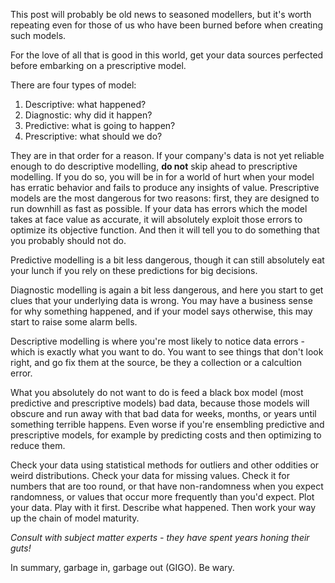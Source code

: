 This post will probably be old news to seasoned modellers, but it's worth repeating even for those of us who have been burned before when creating such models.

For the love of all that is good in this world, get your data sources perfected before embarking on a prescriptive model.

There are four types of model:
1) Descriptive: what happened?
2) Diagnostic: why did it happen?
3) Predictive: what is going to happen?
4) Prescriptive: what should we do?

They are in that order for a reason. If your company's data is not yet reliable enough to do descriptive modelling, **do not** skip ahead to prescriptive modelling. If you do so, you will be in for a world of hurt when your model has erratic behavior and fails to produce any insights of value. Prescriptive models are the most dangerous for two reasons: first, they are designed to run downhill as fast as possible. If your data has errors which the model takes at face value as accurate, it will absolutely exploit those errors to optimize its objective function. And then it will tell you to do something that you probably should not do.

Predictive modelling is a bit less dangerous, though it can still absolutely eat your lunch if you rely on these predictions for big decisions.

Diagnostic modelling is again a bit less dangerous, and here you start to get clues that your underlying data is wrong. You may have a business sense for why something happened, and if your model says otherwise, this may start to raise some alarm bells.

Descriptive modelling is where you're most likely to notice data errors - which is exactly what you want to do. You want to see things that don't look right, and go fix them at the source, be they a collection or a calcultion error.

What you absolutely do not want to do is feed a black box model (most predictive and prescriptive models) bad data, because those models will obscure and run away with that bad data for weeks, months, or years until something terrible happens. Even worse if you're ensembling predictive and prescriptive models, for example by predicting costs and then optimizing to reduce them.

Check your data using statistical methods for outliers and other oddities or weird distributions. Check your data for missing values. Check it for numbers that are too round, or that have non-randomness when you expect randomness, or values that occur more frequently than you'd expect. Plot your data. Play with it first. Describe what happened. Then work your way up the chain of model maturity.

*Consult with subject matter experts - they have spent years honing their guts!*

In summary, garbage in, garbage out (GIGO). Be wary.
